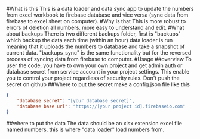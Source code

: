 #What is this
This is a data loader and data sync app to update the numbers from excel workbook to firebase database and vice versa (sync data from firebase to excel sheet on computer).
#Why is that
This is more robust to errors of deletion all numbers. more easy to understand and edit.
#What about backups
There is two different backups folder, first is "backups" which backup the data each time (within an hour) data loader is run meaning that it uploads the numbers to database and take a snapshot of current data.
"backups_sync" is the same functionality but for the reversed process of syncing data from firebase to computer.
#Usage
##overview
To user the code, you have to own your own project and get admin auth or database secret from service account in your project settings.
This enable you to control your project regardless of security rules.
Don't push the secret on github
##Where to put the secret
make a config.json file like this
```json
{
    "database secret": "[your database secret]",
    "database base url": "https://[your project id].firebaseio.com"
}
```
##where to put the data
The data should be an xlsx extension excel file named numbers, this is where "data loader" load numbers from.
